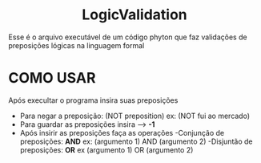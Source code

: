 <h1 align="center"> LogicValidation </h1>


Esse é o arquivo executável de um código phyton que faz validações  de preposições lógicas na linguagem formal

# COMO USAR
Após execultar o programa insira suas preposições
- Para negar  a preposição: (NOT preposition) ex: (NOT fui ao mercado)
- Para guardar as preposições insira --> **-1** 
- Após insirir as preposições faça as operações
-Conjunção de preposições: **AND** ex: (argumento 1) AND (argumento 2)
-Disjuntão de preposições: **OR**  ex (argumento 1) OR (argumento 2)
